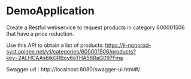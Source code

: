 # DemoApplication
Create a Restful webservice to request products in category 600001506 that have a price reduction.

Use this API to obtain a list of products: https://jl-nonprod-syst.apigee.net/v1/categories/600001506/products?key=2ALHCAAs6ikGRBoy6eTHA58RaG097Fma

Swagger url : http://localhost:8080/swagger-ui.html#/

